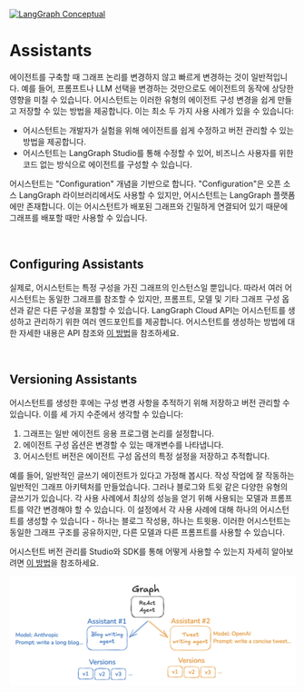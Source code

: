 [![LangGraph Conceptual](https://img.shields.io/badge/LangGraph-Conceptual-blue?logo=langgraph)](https://langchain-ai.github.io/langgraph/concepts/assistants/)


# Assistants

에이전트를 구축할 때 그래프 논리를 변경하지 않고 빠르게 변경하는 것이 일반적입니다. 예를 들어, 프롬프트나 LLM 선택을 변경하는 것만으로도 에이전트의 동작에 상당한 영향을 미칠 수 있습니다. 어시스턴트는 이러한 유형의 에이전트 구성 변경을 쉽게 만들고 저장할 수 있는 방법을 제공합니다. 이는 최소 두 가지 사용 사례가 있을 수 있습니다:
- 어시스턴트는 개발자가 실험을 위해 에이전트를 쉽게 수정하고 버전 관리할 수 있는 방법을 제공합니다.
- 어시스턴트는 LangGraph Studio를 통해 수정할 수 있어, 비즈니스 사용자를 위한 코드 없는 방식으로 에이전트를 구성할 수 있습니다.

어시스턴트는 "Configuration" 개념을 기반으로 합니다. "Configuration"은 오픈 소스 LangGraph 라이브러리에서도 사용할 수 있지만, 어시스턴트는 LangGraph 플랫폼에만 존재합니다. 이는 어시스턴트가 배포된 그래프와 긴밀하게 연결되어 있기 때문에 그래프를 배포할 때만 사용할 수 있습니다.

<br>

## Configuring Assistants

실제로, 어시스턴트는 특정 구성을 가진 그래프의 인스턴스일 뿐입니다. 따라서 여러 어시스턴트는 동일한 그래프를 참조할 수 있지만, 프롬프트, 모델 및 기타 그래프 구성 옵션과 같은 다른 구성을 포함할 수 있습니다. LangGraph Cloud API는 어시스턴트를 생성하고 관리하기 위한 여러 엔드포인트를 제공합니다. 어시스턴트를 생성하는 방법에 대한 자세한 내용은 API 참조와 [이 방법](#)을 참조하세요.

<br>

## Versioning Assistants

어시스턴트를 생성한 후에는 구성 변경 사항을 추적하기 위해 저장하고 버전 관리할 수 있습니다. 이를 세 가지 수준에서 생각할 수 있습니다:
1. 그래프는 일반 에이전트 응용 프로그램 논리를 설정합니다.
2. 에이전트 구성 옵션은 변경할 수 있는 매개변수를 나타냅니다.
3. 어시스턴트 버전은 에이전트 구성 옵션의 특정 설정을 저장하고 추적합니다.

예를 들어, 일반적인 글쓰기 에이전트가 있다고 가정해 봅시다. 작성 작업에 잘 작동하는 일반적인 그래프 아키텍처를 만들었습니다. 그러나 블로그와 트윗 같은 다양한 유형의 글쓰기가 있습니다. 각 사용 사례에서 최상의 성능을 얻기 위해 사용되는 모델과 프롬프트를 약간 변경해야 할 수 있습니다. 이 설정에서 각 사용 사례에 대해 하나의 어시스턴트를 생성할 수 있습니다 - 하나는 블로그 작성용, 하나는 트윗용. 이러한 어시스턴트는 동일한 그래프 구조를 공유하지만, 다른 모델과 다른 프롬프트를 사용할 수 있습니다.

어시스턴트 버전 관리를 Studio와 SDK를 통해 어떻게 사용할 수 있는지 자세히 알아보려면 [이 방법](#)을 참조하세요.

![assistant](../asset/assistants.png)